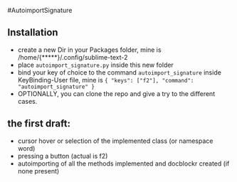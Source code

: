 #AutoimportSignature

## Installation

* create a new Dir in your Packages folder, mine is /home/{*****}/.config/sublime-text-2
* place `autoimport_signature.py` inside this new folder
* bind your key of choice to the command `autoimport_signature` inside KeyBinding-User file, mine is `{ "keys": ["f2"], "command": "autoimport_signature" }` 
* OPTIONALLY, you can clone the repo and give a try to the different cases.

## the first draft:

* cursor hover or selection of the implemented class (or namespace word)
* pressing a button (actual is f2)
* autoimporting of all the methods implemented and docblockr created (if none present)  